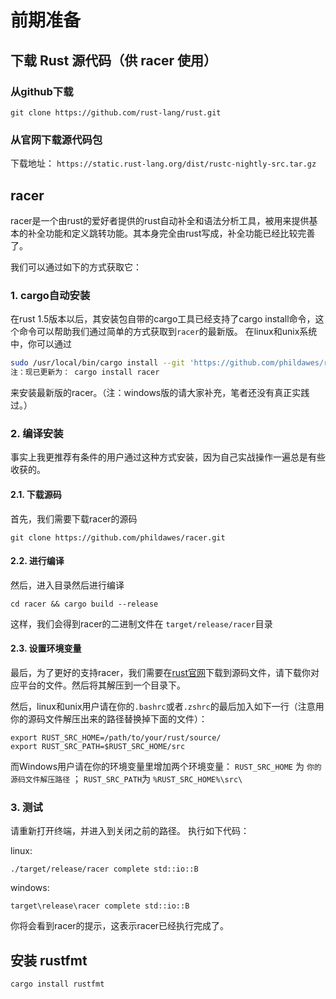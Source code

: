 # 前期准备

## 下载 Rust 源代码（供 racer 使用）

### 从github下载

`git clone https://github.com/rust-lang/rust.git`

### 从官网下载源代码包

下载地址： `https://static.rust-lang.org/dist/rustc-nightly-src.tar.gz`

## racer
racer是一个由rust的爱好者提供的rust自动补全和语法分析工具，被用来提供基本的补全功能和定义跳转功能。其本身完全由rust写成，补全功能已经比较完善了。

我们可以通过如下的方式获取它：

### 1. cargo自动安装
在rust 1.5版本以后，其安装包自带的cargo工具已经支持了cargo install命令，这个命令可以帮助我们通过简单的方式获取到`racer`的最新版。
在linux和unix系统中，你可以通过

```bash
sudo /usr/local/bin/cargo install --git 'https://github.com/phildawes/racer.git'
注：现已更新为： cargo install racer
```

来安装最新版的racer。（注：windows版的请大家补充，笔者还没有真正实践过。）

### 2. 编译安装

事实上我更推荐有条件的用户通过这种方式安装，因为自己实战操作一遍总是有些收获的。

#### 2.1. 下载源码

首先，我们需要下载racer的源码

```
git clone https://github.com/phildawes/racer.git
```

#### 2.2. 进行编译

然后，进入目录然后进行编译

```
cd racer && cargo build --release
```

这样，我们会得到racer的二进制文件在 `target/release/racer`目录

#### 2.3. 设置环境变量

最后，为了更好的支持racer，我们需要在[rust官网](https://www.rust-lang.org/downloads.html)下载到源码文件，请下载你对应平台的文件。然后将其解压到一个目录下。

然后，linux和unix用户请在你的`.bashrc`或者`.zshrc`的最后加入如下一行（注意用你的源码文件解压出来的路径替换掉下面的文件）：
```
export RUST_SRC_HOME=/path/to/your/rust/source/
export RUST_SRC_PATH=$RUST_SRC_HOME/src
```

而Windows用户请在你的环境变量里增加两个环境变量： `RUST_SRC_HOME` 为 `你的源码文件解压路径` ； `RUST_SRC_PATH`为 `%RUST_SRC_HOME%\src\`

### 3. 测试

请重新打开终端，并进入到关闭之前的路径。
执行如下代码：

linux:
```
./target/release/racer complete std::io::B
```
windows:
```
target\release\racer complete std::io::B
```
你将会看到racer的提示，这表示racer已经执行完成了。


## 安装 rustfmt

`cargo install rustfmt`
